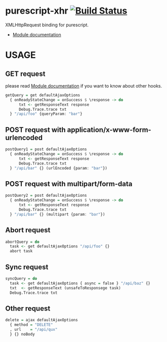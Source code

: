 purescript-xhr [![Build Status](https://travis-ci.org/philopon/purescript-xhr.svg?branch=master)](https://travis-ci.org/philopon/purescript-xhr)
===
XMLHttpRequest binding for purescript.

- [Module documentation](docs/Module.md)

USAGE
===

GET request
---
please read [Module documentation](docs/Module.md) if you want to know about other hooks.

```.hs
getQuery = get defaultAjaxOptions
  { onReadyStateChange = onSuccess $ \response -> do
      txt <- getResponseText response
      Debug.Trace.trace txt
  } "/api/foo" {queryParam: "bar"}
```

POST request with application/x-www-form-urlencoded
---

```.hs
postQuery1 = post defaultAjaxOptions
  { onReadyStateChange = onSuccess $ \response -> do
      txt <- getResponseText response
      Debug.Trace.trace txt
  } "/api/bar" {} (urlEncoded {param: "bar"})
```

POST request with multipart/form-data
---

```.hs
postQuery2 = post defaultAjaxOptions
  { onReadyStateChange = onSuccess $ \response -> do
      txt <- getResponseText response
      Debug.Trace.trace txt
  } "/api/bar" {} (multipart {param: "bar"})
```

Abort request
---

```.hs
abortQuery = do
  task <- get defaultAjaxOptions "/api/foo" {}
  abort task
```

Sync request
---

```.hs
syncQuery = do
  task <- get defaultAjaxOptions { async = false } "/api/baz" {}
  txt  <- getResponseText (unsafeToResponsege task)
  Debug.Trace.trace txt
```

Other request
---

```.hs
delete = ajax defaultAjaxOptions
  { method = "DELETE"
  , url    = "/api/qux"
  } {} noBody
